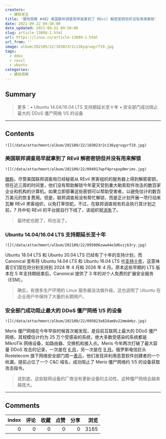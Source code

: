 ```yaml
---
creators:
  - 硬核老王
title: '硬核观察 #402 美国联邦调查局早就拿到了 REvil 解密密钥但并没有用来解锁'
date: 2021-09-22 09:50:00
date_updated: 2021-09-22 09:50:00
slug: article-13809-1.html
url: https://linux.cn/article-13809-1.html
url_from: ''
image: album/202109/22/103023r2c136yqruqyrf19.jpg
tags:
  - ddos
  - revil
  - ubuntu
categories:
  - 硬核观察
---
```


## Summary

> 更多：• Ubuntu 14.04/16.04 LTS 支持期延长至十年 • 安全部门成功阻止最大的 DDoS 僵尸网络 1/5 的设备

***

<!-- more -->

## Contents

`![](/data/attachment/album/202109/22/103023r2c136yqruqyrf19.jpg)`

### 美国联邦调查局早就拿到了 REvil 解密密钥但并没有用来解锁

`![](/data/attachment/album/202109/22/094917wpf4prxpxp0mrims.jpg)`

[据称](https://www.washingtonpost.com/national-security/ransomware-fbi-revil-decryption-key/2021/09/21/4a9417d0-f15f-11eb-a452-4da5fe48582d_story.html)，尽管美国联邦调查局已经秘密从 REvil 黑客组织的服务器上得到解密密钥，但在近三周的时间里，他们没有帮助解锁今年夏天受到重大勒索软件攻击的数百家企业和机构的计算机。如果立即部署这些密钥可以帮助受害者，以避免估计的数百万美元的恢复费用。但是，联邦调查局没有帮忙解锁，而是正计划开展一项行动来瓦解 REvil 黑客组织，以免打草惊蛇。不过，在联邦调查局有机会执行其计划之前，7 月中旬 REvil 的平台就自行下线了，该组织就[消失](https://linux.cn/article-13583-1.html)了。

> 
> 最终蛇也跑了，鸡也没了。
> 
> 
> 

### Ubuntu 14.04/16.04 LTS 支持期延长至十年

`![](/data/attachment/album/202109/22/095006zww44e3d6vzj63ry.jpg)`

Ubuntu 18.04 LTS 和 Ubuntu 20.04 LTS 已经有了十年的支持计划，而 Canonical 宣布将 Ubuntu 14.04 LTS 和 Ubuntu 16.04 LTS 也[支持十年](https://ubuntu.com/blog/ubuntu-14-04-and-16-04-lifecycle-extended-to-ten-years)，这意味着它们现在将分别支持到 2024 年 4 月和 2026 年 4 月。原本这些早期的 LTS 版本在 5 年支持期结束后，Canonical 提供了 3 年的对个人免费的扩展安全服务（ESM）。

> 
> 确实，有很多生产环境的 Linux 服务器没法做升级，这也说明了 Ubuntu 在企业用户中保持了大量的长期用户。
> 
> 
> 

### 安全部门成功阻止最大的 DDoS 僵尸网络 1/5 的设备

`![](/data/attachment/album/202109/22/095023e824am8v22mm4mbz.jpg)`

Meris 僵尸网络在今年早些时候首次被发现，是目前互联网上最大的 DDoS 僵尸网络，其规模估计约为 25 万个受感染的系统，绝大多数受感染的系统都是 MikroTik 网络设备，如路由器、交换机和接入点。Meris 今年两次打破了最大容量 DDoS 攻击的记录，一次是在 [6 月](https://linux.cn/article-13706-1.html)，另一次是在 [9 月](https://linux.cn/article-13770-1.html)。俄罗斯电信巨头 Rostelecom 旗下网络安全部门周一[表示](https://therecord.media/russian-security-firm-sinkholes-part-of-the-dangerous-meris-ddos-botnet/)，他们发现并利用恶意软件创建者的一个纰漏，提前占位了一个 C&C 域名，成功阻止了 Meris 僵尸网络约 1/5 的设备获取攻击指令。

> 
> 说到底，这些联网设备的厂商没有更新设备的主动性，这种僵尸网络会越来越庞大。
> 
> 
>

***

## Comments


|   index |   评论 |   收藏 |   点赞 |   分享 |   浏览 |
|--------:|-------:|-------:|-------:|-------:|-------:|
|       0 |      0 |      0 |      0 |      0 |   3165 |
